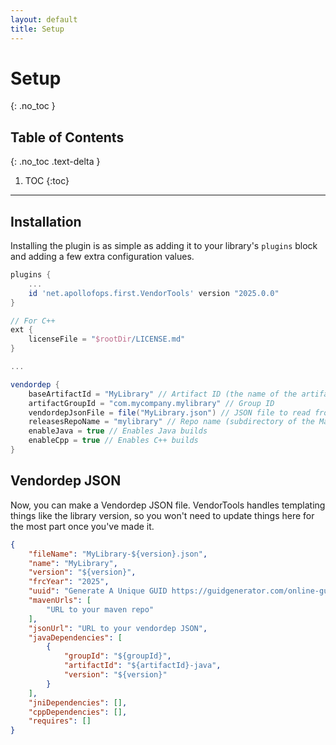 ```yaml
---
layout: default
title: Setup
---
```


# Setup
{: .no_toc }

## Table of Contents
{: .no_toc .text-delta }

1. TOC
{:toc}

---

## Installation

Installing the plugin is as simple as adding it to your library's `plugins` block and adding a few extra configuration values.

```groovy
plugins {
    ...
	id 'net.apollofops.first.VendorTools' version "2025.0.0"
}

// For C++
ext {
	licenseFile = "$rootDir/LICENSE.md"
}

...

vendordep {
	baseArtifactId = "MyLibrary" // Artifact ID (the name of the artifacts in the repo)
	artifactGroupId = "com.mycompany.mylibrary" // Group ID
	vendordepJsonFile = file("MyLibrary.json") // JSON file to read from
	releasesRepoName = "mylibrary" // Repo name (subdirectory of the Maven repository used by the Vendordep - allows for multiple Vendordeps to be put in the same repo but still be kept completely separate)
	enableJava = true // Enables Java builds
	enableCpp = true // Enables C++ builds
}
```

## Vendordep JSON

Now, you can make a Vendordep JSON file. VendorTools handles templating things like the library version, so you won't need to update things here for the most part once you've made it.

```json
{
	"fileName": "MyLibrary-${version}.json",
	"name": "MyLibrary",
	"version": "${version}",
	"frcYear": "2025",
	"uuid": "Generate A Unique GUID https://guidgenerator.com/online-guid-generator.aspx and insert it here",
	"mavenUrls": [
		"URL to your maven repo"
	],
	"jsonUrl": "URL to your vendordep JSON",
	"javaDependencies": [
		{
			"groupId": "${groupId}",
			"artifactId": "${artifactId}-java",
			"version": "${version}"
		}
	],
	"jniDependencies": [],
	"cppDependencies": [],
	"requires": []
}
```
